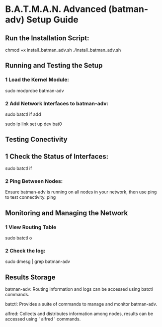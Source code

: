 # B.A.T.M.A.N. Advanced (batman-adv) Setup Guide

## Run the Installation Script:
chmod +x install_batman_adv.sh
./install_batman_adv.sh

## Running and Testing the Setup

### 1 Load the Kernel Module:


sudo modprobe batman-adv

### 2 Add Network Interfaces to batman-adv:
sudo batctl if add <network-interface>

sudo ip link set up dev bat0

## Testing Conectivity 

## 1 Check the Status of Interfaces:
sudo batctl if

### 2 Ping Between Nodes:

Ensure batman-adv is running on all nodes in your network, then use ping to test connectivity.
ping <other-node-ip>

## Monitoring and Managing the Network

### 1 View Routing Table
sudo batctl o

### 2 Check the log: 
sudo dmesg | grep batman-adv

## Results Storage

batman-adv: Routing information and logs can be accessed using batctl commands.

batctl: Provides a suite of commands to manage and monitor batman-adv.

alfred: Collects and distributes information among nodes, results can be accessed using ' alfred ' commands.
